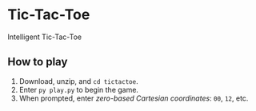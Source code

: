 # Tic-Tac-Toe
Intelligent Tic-Tac-Toe

## How to play
1. Download, unzip, and `cd tictactoe`.
2. Enter `py play.py` to begin the game.
3. When prompted, enter _zero-based Cartesian coordinates_: `00`, `12`, etc.
